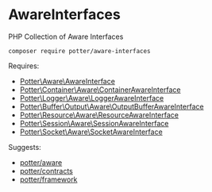 # AwareInterfaces
PHP Collection of Aware Interfaces

`composer require potter/aware-interfaces`

Requires:

 * [Potter\Aware\AwareInterface](https://github.com/jaypotter/AwareInterface)
 * [Potter\Container\Aware\ContainerAwareInterface](https://github.com/jaypotter/ContainerAwareInterface)
 * [Potter\Logger\Aware\LoggerAwareInterface](https://github.com/jaypotter/LoggerAwareInterface)
 * [Potter\Buffer\Output\Aware\OutputBufferAwareInterface](https://github.com/jaypotter/OutputBufferAwareInterface)
 * [Potter\Resource\Aware\ResourceAwareInterface](https://github.com/jaypotter/ResourceAwareInterface)
 * [Potter\Session\Aware\SessionAwareInterface](https://github.com/jaypotter/SessionAwareInterface)
 * [Potter\Socket\Aware\SocketAwareInterface](https://github.com/jaypotter/SocketAwareInterface)

Suggests:
 * [potter/aware](https://github.com/jaypotter/Aware)
 * [potter/contracts](https://github.com/jaypotter/Contracts)
 * [potter/framework](https://github.com/jaypotter/Framework)
